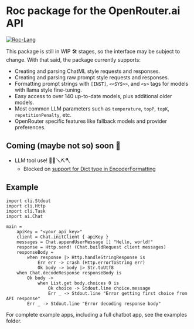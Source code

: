 # Roc package for the OpenRouter.ai API

[![Roc-Lang][roc_badge]][roc_link]

This package is still in WIP 🛠️ stages, so the interface may be subject to change. With that said, the package currently supports:

- Creating and parsing ChatML style requests and responses.
- Creating and parsing raw prompt style requests and responses.
- Formatting prompt strings with `[INST]`, `<<SYS>>`, and `<s>` tags for models with llama style fine-tuning.
- Easy access to over 140 up-to-date models, plus additional older models.
- Most common LLM parameters such as `temperature`, `topP`, `topK`, `repetitionPenalty`, etc.
- OpenRouter specific features like fallback models and provider preferences.

## Coming (maybe not so) soon 🚀

- LLM tool use! 🔨🔧🪛⛏️🪓
  - Blocked on [support for Dict type in EncoderFormatting](https://github.com/roc-lang/roc/issues/#5294)

## Example
```roc
import cli.Stdout
import cli.Http
import cli.Task
import ai.Chat

main =
    apiKey = "<your_api_key>"
    client = Chat.initClient { apiKey }
    messages = Chat.appendUserMessage [] "Hello, world!"
    response = Http.send! (Chat.buildRequest client messages)
    responseBody =
        when response |> Http.handleStringResponse is
            Err err -> crash (Http.errorToString err)
            Ok body -> body |> Str.toUtf8
    when Chat.decodeResponse responseBody is
        Ok body ->
            when List.get body.choices 0 is
                Ok choice -> Stdout.line choice.message
                Err _ -> Stdout.line "Error getting first choice from API response"
        Err _ -> Stdout.line "Error decoding response body"
```

For complete example apps, including a full chatbot app, see the examples folder.

[roc_badge]: https://img.shields.io/endpoint?url=https%3A%2F%2Fpastebin.com%2Fraw%2FGcfjHKzb
[roc_link]: https://github.com/roc-lang/roc
